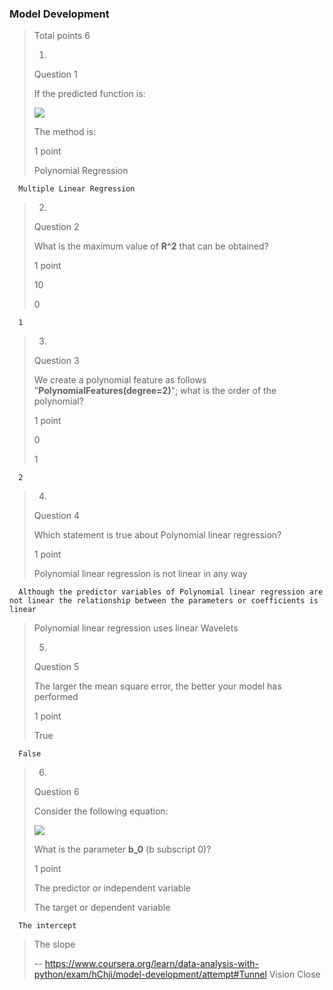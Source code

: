 ### Model Development
> 
> Total points 6
> 
> 1.
> 
> Question 1
> 
> If the predicted function is:
> 
> ![](https://d3c33hcgiwev3.cloudfront.net/imageAssetProxy.v1/X-jhVTdXEeiTdwrluHC9aA_1c33ebc225b2ec12af4c21cc288c1912_Screen-Shot-2018-04-03-at-11.55.45-AM.png?expiry=1597536000000&hmac=Xd1UxN8G08zqGPj5xQdi6Ab7H-ZZU4sYLSD5rDf-mfA)
> 
> The method is:
> 
> 1 point
> 
>  Polynomial Regression 
> 

      Multiple Linear Regression 
> 
> 2.
> 
> Question 2
> 
> What is the maximum value of **R^2** that can be obtained?
> 
> 1 point
> 
>  10 
> 
>  0 
> 

      1 
> 
> 3.
> 
> Question 3
> 
> We create a polynomial feature as follows "**PolynomialFeatures(degree=2)**"; what is the order of the polynomial?
> 
> 1 point
> 
>  0 
> 
>  1 
> 

      2 
> 
> 4.
> 
> Question 4
> 
> Which statement is true about Polynomial linear regression?
> 
> 1 point
> 
>  Polynomial linear regression is not linear in any way 
> 

      Although the predictor variables of Polynomial linear regression are not linear the relationship between the parameters or coefficients is linear 
> 
>  Polynomial linear regression uses linear Wavelets 
> 
> 5.
> 
> Question 5
> 
> The larger the mean square error, the better your model has performed
> 
> 1 point
> 
>  True 
> 

      False 
> 
> 6.
> 
> Question 6
> 
> Consider the following equation:
> 
> ![](https://d3c33hcgiwev3.cloudfront.net/imageAssetProxy.v1/cjdhDDdgEeiKpA6ZQCE7wA_53d1eb84343024b9e3647268e3c69f5e_eq.png?expiry=1597536000000&hmac=3STKZjFs1g3Q_lHZAbwiyTHPryQsMnc4M6b-LPdTDPA)
> 
> What is the parameter **b_0** (b subscript 0)?
> 
> 1 point
> 
>  The predictor or independent variable 
> 
>  The target or dependent variable 
> 

      The intercept 
> 
>  The slope
>
> -- https://www.coursera.org/learn/data-analysis-with-python/exam/hChji/model-development/attempt#Tunnel Vision Close

